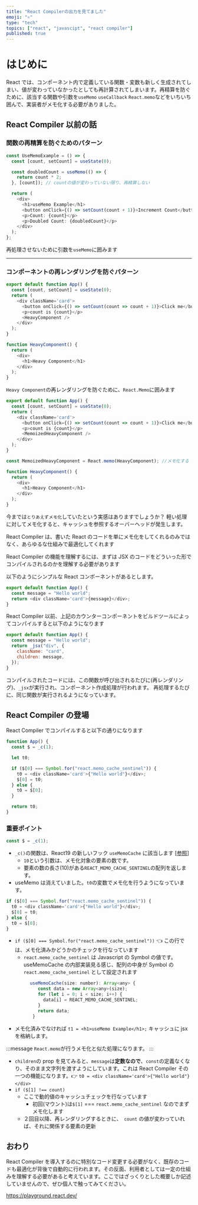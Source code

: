 ```yaml
---
title: "React Compilerの出力を見てました"
emoji: "⚛"
type: "tech"
topics: ["react", "javascipt", "react compiler"]
published: true
---
```


# はじめに

React では、コンポーネント内で定義している関数・変数も新しく生成されてしまい、値が変わっていなかったとしても再計算されてしまいます。再精算を防ぐために、該当する関数や引数を`useMemo` `useCallback` `React.memo`などをいちいち囲んで、実装者がメモ化する必要がありました。

## React Compiler 以前の話

### 関数の再精算を防ぐためのパターン

```typescript
const UseMemoExample = () => {
  const [count, setCount] = useState(0);

  const doubledCount = useMemo(() => {
    return count * 2;
  }, [count]); // countの値が変わっていない限り、再精算しない

  return (
    <div>
      <h1>useMemo Example</h1>
      <button onClick={() => setCount(count + 1)}>Increment Count</button>
      <p>Count: {count}</p>
      <p>Doubled Count: {doubledCount}</p>
    </div>
  );
};
```

再処理させないために引数を`useMemo`に囲みます

---

### コンポーネントの再レンダリングを防ぐパターン

```ts
export default function App() {
  const [count, setCount] = useState(0);
  return (
    <div className='card'>
      <button onClick={() => setCount(count => count + 1)}>Click me</button>
      <p>count is {count}</p>
      <HeavyComponent />
    </div>
  );
}

function HeavyComponent() {
  return (
    <div>
      <h1>Heavy Component</h1>
    </div>
  );
}
```

`Heavy Component`の再レンダリングを防ぐために、`React.Memo`に囲みます

```ts
export default function App() {
  const [count, setCount] = useState(0);
  return (
    <div className='card'>
      <button onClick={() => setCount(count => count + 1)}>Click me</button>
      <p>count is {count}</p>
      <MemoizedHeavyComponent />
    </div>
  );
}

const MemoizedHeavyComponent = React.memo(HeavyComponent); //メモ化する

function HeavyComponent() {
  return (
    <div>
      <h1>Heavy Component</h1>
    </div>
  );
}
```

今までは`とりあえずメモ化`していたという実感はありますでしょうか？
軽い処理に対してメモ化すると、キャッシュを参照するオーバーヘッドが発生します。

React Compiler は、書いた React のコードを単にメモ化をしてくれるのみではなく、あらゆるな仕組みで最適化してくれます

React Compiler の機能を理解するには、まずは JSX のコードをどういった形でコンパイルされるのかを理解する必要があります

以下のようにシンプルな React コンポーネントがあるとします。

```js
export default function App() {
  const message = "Hello world";
  return <div className='card'>{message}</div>;
}
```

React Compiler 以前、上記のカウンターコンポーネントをビルドツールによってコンパイルすると以下のようになります

```js
export default function App() {
  const message = "Hello world";
  return _jsx("div", {
    className: "card",
    children: message,
  });
}
```

コンパイルされたコードには、この関数が呼び出されるたびに(再レンダリング)、`_jsx`が実行され、コンポーネント作成処理が行われます。
再処理するたびに、同じ関数が実行されるようになっています。

## React Compiler の登場

React Compiler でコンパイルすると以下の通りになります

```js
function App() {
  const $ = _c(1);

  let t0;

  if ($[0] === Symbol.for("react.memo_cache_sentinel")) {
    t0 = <div className='card'>{"Hello world"}</div>;
    $[0] = t0;
  } else {
    t0 = $[0];
  }

  return t0;
}
```

### 重要ポイント

```js
const $ = _c(1);
```

- `_c()`の関数は、React19 の新しいフック `useMemoCache` に該当します [[参照](https://github.com/facebook/react/blob/ea6e05912aa43a0bbfbee381752caa1817a41a86/packages/react-server/src/ReactFlightHooks.js#L84-L92)]
  - `10`という引数は、メモ化対象の要素の数です。
  - 要素の数の長さ(10)がある`REACT_MEMO_CACHE_SENTINEL`の配列を返します。
- useMemo は消えていました。`t0`の変数でメモ化を行うようになっています。

```js
if ($[0] === Symbol.for("react.memo_cache_sentinel")) {
  t0 = <div className='card'>{"Hello world"}</div>;
  $[0] = t0;
} else {
  t0 = $[0];
}
```

- `if ($[0] === Symbol.for("react.memo_cache_sentinel"))` 👈 この行では、メモ化済みかどうかのチェックを行なっています
  - `react.memo_cache_sentinel` は Javascript の Symbol の値です。useMemoCache の内部実装見る感じ、配列の中身が Symbol の`react.memo_cache_sentinel` として設定されます

```jsx
         useMemoCache(size: number): Array<any> {
            const data = new Array<any>(size);
            for (let i = 0; i < size; i++) {
              data[i] = REACT_MEMO_CACHE_SENTINEL;
            }
            return data;
          }
```

- メモ化済みでなければ `t1 = <h1>useMemo Example</h1>;` キャッシュに jsx を格納します。

:::message
`React.memo`が行うメモ化と似た処理になります。
:::

- `children`の prop を見てみると、`message`は**定数なので**、`const`の定義なくなり、そのまま文字列を渡すようにしています。これは React Compiler その一つの機能になります。👉 `t0 = <div className='card'>{"Hello world"}</div>`
- `if ($[1] !== count)`
  - ここで動的値のキャッシュチェックを行なっています
    - 初回(マウント)は`$[1]` === `react.memo_cache_sentinel` なのでまずメモ化します
  - ２回目以降、再レンダリングするときに、　`count` の値が変わっていれば、それに関係する要素の更新

## おわり

React Compiler を導入するのに特別なコード変更する必要がなく、既存のコードも最適化が背後で自動的に行われます。その反面、利用者としては一定の仕組みを理解する必要があると考えています。ここではざっくりとした概要しか記述していませんので、ぜひ個人で触ってみてください。

https://playground.react.dev/
